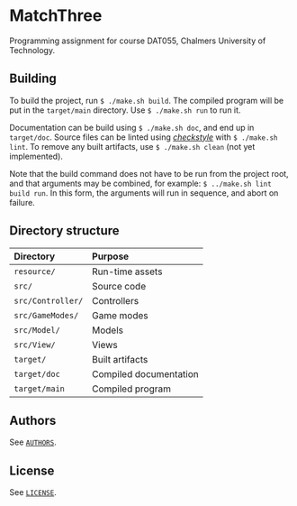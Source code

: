 # MatchThree #

Programming assignment for course DAT055, Chalmers University of Technology.

## Building ##

To build the project, run `$ ./make.sh build`. The compiled program will be put
in the `target/main` directory. Use `$ ./make.sh run` to run it.

Documentation can be build using `$ ./make.sh doc`, and end up in `target/doc`.
Source files can be linted using
*[checkstyle](http://checkstyle.sourceforge.net/)* with `$ ./make.sh lint`. To
remove any built artifacts, use `$ ./make.sh clean` (not yet implemented).

Note that the build command does not have to be run from the project root, and
that arguments may be combined, for example: `$ ../make.sh lint build run`. In
this form, the arguments will run in sequence, and abort on failure.

## Directory structure ##

| Directory         | Purpose                |
| :---------------- | :--------------------- |
| `resource/`       | Run-time assets        |
| `src/`            | Source code            |
| `src/Controller/` | Controllers            |
| `src/GameModes/`  | Game modes             |
| `src/Model/`      | Models                 |
| `src/View/`       | Views                  |
| `target/`         | Built artifacts        |
| `target/doc`      | Compiled documentation |
| `target/main`     | Compiled program       |

## Authors ##

See [`AUTHORS`](AUTHORS).

## License ##

See [`LICENSE`](LICENSE).
